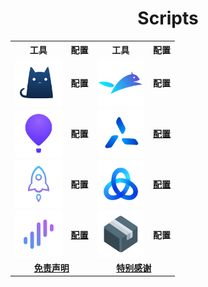 <h1 align="center">Scripts</h1>

<div align="center">
<table>
  <tr>
    <th align="center">工具</th>
    <th align="center">配置</th>
    <th align="center">工具</th>
    <th align="center">配置</th>
  </tr>
  <tr>
    <td><img src="https://raw.githubusercontent.com/Centralmatrix3/Scripts/master/Gallery/Special/Clash.png" alt="Clash" align="center" height="75.5" width="75.5"></td>
    <td align="center"><strong>配置<strong></td>
    <td><img src="https://raw.githubusercontent.com/Centralmatrix3/Scripts/master/Gallery/Special/Egern.png" alt="Egern" align="center" height="75.5" width="75.5"></td>
    <td align="center"><strong>配置<strong></td>
  </tr>
  <tr>
    <td><img src="https://raw.githubusercontent.com/Centralmatrix3/Scripts/master/Gallery/Special/Loon.png" alt="Loon" align="center" height="75.5" width="75.5"></td>
    <td align="center"><strong>配置<strong></td>
    <td><img src="https://raw.githubusercontent.com/Centralmatrix3/Scripts/master/Gallery/Special/QuantumultX.png" alt="QuantumultX" align="center" height="75.5" width="75.5"></td>
    <td align="center"><a href="https://raw.githubusercontent.com/Centralmatrix3/Scripts/master/QuantumultX/matrix.conf"><strong>配置<strong></a></td>
  </tr>
  <tr>
    <td><img src="https://raw.githubusercontent.com/Centralmatrix3/Scripts/master/Gallery/Special/Shadowrocket.png" alt="Shadowrocket" align="center" height="75.5" width="75.5"></td>
    <td align="center"><strong>配置<strong></td>
    <td><img src="https://raw.githubusercontent.com/Centralmatrix3/Scripts/master/Gallery/Special/Stash.png" alt="Stash" align="center" height="75.5" width="75.5"></td>
    <td align="center"><a href="https://raw.githubusercontent.com/Centralmatrix3/Scripts/master/Stash/matrix.yaml"><strong>配置<strong></a></td>
  </tr>
  <tr>
    <td><img src="https://raw.githubusercontent.com/Centralmatrix3/Scripts/master/Gallery/Special/Surge.png" alt="Surge" align="center" height="75.5" width="75.5"></td>
    <td align="center"><a href="https://raw.githubusercontent.com/Centralmatrix3/Scripts/master/Surge/matrix.conf"><strong>配置<strong></a></td>
    <td><img src="https://raw.githubusercontent.com/Centralmatrix3/Scripts/master/Gallery/Special/Sing-box.png" alt="Sing-box" align="center" height="75.5" width="75.5"></td>
    <td align="center"><strong>配置<strong></td>
  </tr>
  <tr>
    <td colspan="2" align="center">
    <strong><a href="https://github.com/Centralmatrix3/Scripts/blob/master/Source/Disclaimer.md">免责声明</a></strong>
    <td colspan="2" align="center">
    <strong><a href="https://github.com/Centralmatrix3/Scripts/blob/master/Source/SpecialThank.md">特别感谢</a></strong>
  </tr>
</table>
</div>
